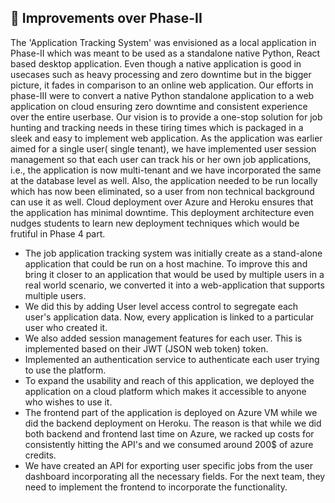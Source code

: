 :rocket: Improvements over Phase-II
---

The 'Application Tracking System' was envisioned as a local application in Phase-II which was meant to be used as a standalone native Python, React based desktop application. Even though a native application is good in usecases such as heavy processing and zero downtime but in the bigger picture, it fades in comparison to an online web application. Our efforts in phase-III were to convert a native Python standalone application to a web application on cloud ensuring zero downtime and consistent experience over the entire userbase. Our vision is to provide a one-stop solution for job hunting and tracking needs in these tiring times which is packaged in a sleek and easy to implement web application. As the application was earlier aimed for a single user( single tenant), we have implemented user session management so that each user can track his or her own job applications, i.e., the application is now multi-tenant and we have incorporated the same at the database level as well. Also, the application needed to be run locally which has now been eliminated, so a user from non technical background can use it as well. Cloud deployment over Azure and Heroku ensures that the application has minimal downtime. This deployment architecture even nudges students to learn new deployment techniques which would be frutiful in Phase 4 part.

* The job application tracking system was initially create as a stand-alone application that could be run on a host machine. To improve this and bring it closer to an application that would be used by multiple users in a real world scenario, we converted it into a web-application that supports multiple users.
* We did this by adding User level access control to segregate each user's application data. Now, every application is linked to a particular user who created it.
* We also added session management features for each user. This is implemented based on their JWT (JSON web token) token.
* Implemented an authentication service to authenticate each user trying to use the platform.
* To expand the usability and reach of this application, we deployed the application on a cloud platform which makes it accessible to anyone who wishes to use it.
* The frontend part of the application is deployed on Azure VM while we did the backend deployment on Heroku. The reason is that while we did both backend and frontend last time on Azure, we racked up costs for consistently hitting the API's and we consumed around 200$ of azure credits.
* We have created an API for exporting user specific jobs from the user dashboard incorporating all the necessary fields. For the next team, they need to implement the frontend to incorporate the functionality.
